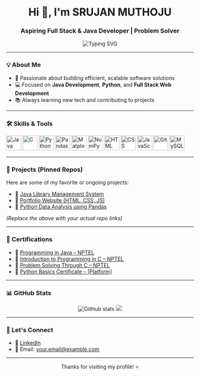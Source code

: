 <h1 align="center">Hi 👋, I'm SRUJAN MUTHOJU</h1>
<h3 align="center">Aspiring Full Stack & Java Developer | Problem Solver</h3>

<p align="center">
  <img src="https://readme-typing-svg.herokuapp.com?font=Fira+Code&duration=2000&pause=1000&color=58A6FF&center=true&vCenter=true&width=435&lines=Java+Developer;Full+Stack+Development+Enthusiast;Python+%7C+C+%7C+SQL+Learner" alt="Typing SVG" />
</p>

---

### 💡 About Me
- 🎯 Passionate about building efficient, scalable software solutions  
- 💻 Focused on **Java Development**, **Python**, and **Full Stack Web Development**  
- 📚 Always learning new tech and contributing to projects

---

### 🛠️ Skills & Tools
<p align="left">
  <img src="https://cdn.jsdelivr.net/gh/devicons/devicon/icons/java/java-original.svg" height="40" alt="Java" />
  <img src="https://cdn.jsdelivr.net/gh/devicons/devicon/icons/c/c-original.svg" height="40" alt="C" />
  <img src="https://cdn.jsdelivr.net/gh/devicons/devicon/icons/python/python-original.svg" height="40" alt="Python" />
  <img src="https://cdn.jsdelivr.net/gh/devicons/devicon/icons/pandas/pandas-original.svg" height="40" alt="Pandas" />
  <img src="https://cdn.jsdelivr.net/gh/devicons/devicon/icons/matplotlib/matplotlib-original.svg" height="40" alt="Matplotlib" />
  <img src="https://cdn.jsdelivr.net/gh/devicons/devicon/icons/numpy/numpy-original.svg" height="40" alt="NumPy" />
  <img src="https://cdn.jsdelivr.net/gh/devicons/devicon/icons/html5/html5-original.svg" height="40" alt="HTML" />
  <img src="https://cdn.jsdelivr.net/gh/devicons/devicon/icons/css3/css3-original.svg" height="40" alt="CSS" />
  <img src="https://cdn.jsdelivr.net/gh/devicons/devicon/icons/javascript/javascript-original.svg" height="40" alt="JavaScript" />
  <img src="https://cdn.jsdelivr.net/gh/devicons/devicon/icons/git/git-original.svg" height="40" alt="Git" />
  <img src="https://cdn.jsdelivr.net/gh/devicons/devicon/icons/mysql/mysql-original.svg" height="40" alt="MySQL" />
</p>


---

### 📂 Projects (Pinned Repos)
Here are some of my favorite or ongoing projects:
- 🔗 [Java Library Management System](https://github.com/yourusername/library-management-java)
- 🔗 [Portfolio Website (HTML, CSS, JS)](https://github.com/yourusername/portfolio)
- 🔗 [Python Data Analysis using Pandas](https://github.com/yourusername/data-analysis-python)

*(Replace the above with your actual repo links)*

---

### 🏅 Certifications
- 📜 [Programming in Java – NPTEL](https://nptel.ac.in/)
- 📜 [Introduction to Programming in C – NPTEL](https://nptel.ac.in/)
- 📜 [Problem Solving Through C – NPTEL](https://nptel.ac.in/)
- 📜 [Python Basics Certificate – [Platform]](https://certificate-link.com)

---

### 📊 GitHub Stats

<p align="center">
  <img src="https://github-readme-stats.vercel.app/api?username=yourusername&show_icons=true&theme=radical" alt="GitHub stats" />
  <img src="https://github-readme-stats.vercel.app/api/top-langs/?username=yourusername&layout=compact&theme=radical" />
</p>

---

### 🤝 Let's Connect
- 💼 [LinkedIn](https://www.linkedin.com/in/your-profile/)
- 📧 Email: your.email@example.com

---

<p align="center">Thanks for visiting my profile! ⭐️</p>
